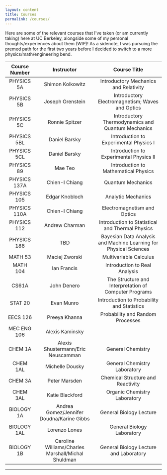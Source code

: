```yaml
---
layout: content
title: Courses
permalink: /courses/
---
```


Here are some of the relevant courses that I've taken (or am currently taking) here at UC Berkeley, alongside some of my personal thoughts/experiences about them (WIP)! As a sidenote, I was pursuing the premed path for the first two years before I decided to switch to a more physics/math/engineering bend.

| Course Number| Instructor | Course Title|
|:-------------:|:--------------:|:--------------:|
| PHYSICS 5A | Shimon Kolkowitz | Introductory Mechanics and Relativity |
| PHYSICS 5B | Joseph Orenstein | Introductory Electromagnetism; Waves and Optics |
| PHYSICS 5C | Ronnie Spitzer | Introductory Thermodynamics and Quantum Mechanics | 
| PHYSICS 5BL | Daniel Barsky | Introduction to Experimental Physics I |
| PHYSICS 5CL | Daniel Barsky | Introduction to Experimental Physics II |
| PHYSICS 89 | Mae Teo | Introduction to Mathematical Physics |
| PHYSICS 137A | Chien-I Chiang | Quantum Mechanics |
| PHYSICS 105 | Edgar Knobloch | Analytic Mechanics |
| PHYSICS 110A | Chien-I Chiang | Electromagnetism and Optics|
| PHYSICS 112 | Andrew Charman | Introduction to Statistical and Thermal Physics |
| PHYSICS 188 | TBD | Bayesian Data Analysis and Machine Learning for Physical Sciences |
| MATH 53 | Maciej Zworski | Multivariable Calculus |
| MATH 104 | Ian Francis | Introduction to Real Analysis |
| CS61A | John Denero | The Structure and Interpretation of Computer Programs |
| STAT 20 | Evan Munro | Introduction to Probability and Statistics |
| EECS 126 | Preeya Khanna | Probability and Random Processes |
| MEC ENG 106 | Alexis Kaminsky | 
| CHEM 1A | Alexis Shustermann/Eric Neuscamman | General Chemistry |
| CHEM 1AL | Michelle Dousky | General Chemistry Laboratory |
| CHEM 3A | Peter Marsden | Chemical Structure and Reactivity |
| CHEM 3AL | Katie Blackford | Organic Chemistry Laboratory |
| BIOLOGY 1A | Andrea Gomez/Jennifer Doudna/Karine Gibbs | General Biology Lecture |
| BIOLOGY 1AL | Lorenzo Lones | General Biology Laboratory |
| BIOLOGY 1B | Caroline Williams/Charles Marshall/Michal Shuldman | General Biology Lecture and Laboratory |





----


